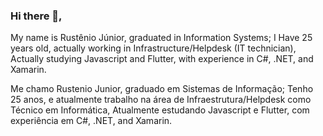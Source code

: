 ### Hi there 👋,

My name is Rustênio Júnior, graduated in Information Systems;
I Have 25 years old, actually working in Infrastructure/Helpdesk (IT technician),
Actually studying Javascript and Flutter, with experience in C#, .NET, and Xamarin.

Me chamo Rustenio Junior, graduado em Sistemas de Informação;
Tenho 25 anos, e atualmente trabalho na área de Infraestrutura/Helpdesk como Técnico em Informática,
Atualmente estudando Javascript e Flutter, com experiência em C#, .NET, and Xamarin.


<!--
**RustenioJunior/RustenioJunior** is a ✨ _special_ ✨ repository because its `README.md` (this file) appears on your GitHub profile.

Here are some ideas to get you started:

- 🔭 I’m currently working on ...
- 🌱 I’m currently learning ...
- 👯 I’m looking to collaborate on ...
- 🤔 I’m looking for help with ...
- 💬 Ask me about ...
- 📫 How to reach me: ...
- 😄 Pronouns: ...
- ⚡ Fun fact: ...
-->
